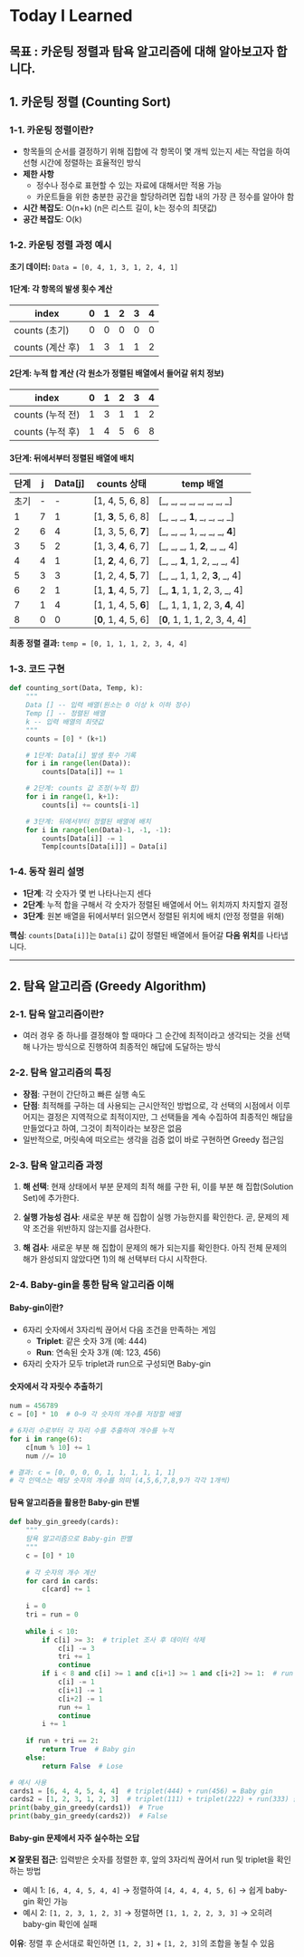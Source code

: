 # Today I Learned

## 목표 : 카운팅 정렬과 탐욕 알고리즘에 대해 알아보고자 합니다.


## 1. 카운팅 정렬 (Counting Sort)

### 1-1. 카운팅 정렬이란?
- 항목들의 순서를 결정하기 위해 집합에 각 항목이 몇 개씩 있는지 세는 작업을 하여 선형 시간에 정렬하는 효율적인 방식
- **제한 사항**
    - 정수나 정수로 표현할 수 있는 자료에 대해서만 적용 가능
    - 카운트들을 위한 충분한 공간을 할당하려면 집합 내의 가장 큰 정수를 알아야 함
- **시간 복잡도**: O(n+k) (n은 리스트 길이, k는 정수의 최댓값)
- **공간 복잡도**: O(k)

### 1-2. 카운팅 정렬 과정 예시

**초기 데이터:** `Data = [0, 4, 1, 3, 1, 2, 4, 1]`

#### 1단계: 각 항목의 발생 횟수 계산

| index | 0 | 1 | 2 | 3 | 4 |
|-------|---|---|---|---|---|
| counts (초기) | 0 | 0 | 0 | 0 | 0 |
| counts (계산 후) | 1 | 3 | 1 | 1 | 2 |

#### 2단계: 누적 합 계산 (각 원소가 정렬된 배열에서 들어갈 위치 정보)

| index | 0 | 1 | 2 | 3 | 4 |
|-------|---|---|---|---|---|
| counts (누적 전) | 1 | 3 | 1 | 1 | 2 |
| counts (누적 후) | 1 | 4 | 5 | 6 | 8 |

#### 3단계: 뒤에서부터 정렬된 배열에 배치

| 단계 | j | Data[j] | counts 상태 | temp 배열 |
|------|---|---------|-------------|-----------|
| 초기 | - | - | [1, 4, 5, 6, 8] | [_, _, _, _, _, _, _, _] |
| 1 | 7 | 1 | [1, **3**, 5, 6, 8] | [_, _, _, **1**, _, _, _, _] |
| 2 | 6 | 4 | [1, 3, 5, 6, **7**] | [_, _, _, 1, _, _, _, **4**] |
| 3 | 5 | 2 | [1, 3, **4**, 6, 7] | [_, _, _, 1, **2**, _, _, 4] |
| 4 | 4 | 1 | [1, **2**, 4, 6, 7] | [_, _, **1**, 1, 2, _, _, 4] |
| 5 | 3 | 3 | [1, 2, 4, **5**, 7] | [_, _, 1, 1, 2, **3**, _, 4] |
| 6 | 2 | 1 | [1, **1**, 4, 5, 7] | [_, **1**, 1, 1, 2, 3, _, 4] |
| 7 | 1 | 4 | [1, 1, 4, 5, **6**] | [_, 1, 1, 1, 2, 3, **4**, 4] |
| 8 | 0 | 0 | [**0**, 1, 4, 5, 6] | [**0**, 1, 1, 1, 2, 3, 4, 4] |

**최종 정렬 결과:** `temp = [0, 1, 1, 1, 2, 3, 4, 4]`

### 1-3. 코드 구현

```python
def counting_sort(Data, Temp, k):
    """
    Data [] -- 입력 배열(원소는 0 이상 k 이하 정수)
    Temp [] -- 정렬된 배열
    k -- 입력 배열의 최댓값
    """
    counts = [0] * (k+1)

    # 1단계: Data[i] 발생 횟수 기록
    for i in range(len(Data)):
        counts[Data[i]] += 1

    # 2단계: counts 값 조정(누적 합)
    for i in range(1, k+1):
        counts[i] += counts[i-1]

    # 3단계: 뒤에서부터 정렬된 배열에 배치
    for i in range(len(Data)-1, -1, -1):
        counts[Data[i]] -= 1
        Temp[counts[Data[i]]] = Data[i]
```

### 1-4. 동작 원리 설명
- **1단계**: 각 숫자가 몇 번 나타나는지 센다
- **2단계**: 누적 합을 구해서 각 숫자가 정렬된 배열에서 어느 위치까지 차지할지 결정
- **3단계**: 원본 배열을 뒤에서부터 읽으면서 정렬된 위치에 배치 (안정 정렬을 위해)

**핵심**: `counts[Data[i]]`는 `Data[i]` 값이 정렬된 배열에서 들어갈 **다음 위치**를 나타냅니다.

---

## 2. 탐욕 알고리즘 (Greedy Algorithm)

### 2-1. 탐욕 알고리즘이란?
- 여러 경우 중 하나를 결정해야 할 때마다 그 순간에 최적이라고 생각되는 것을 선택해 나가는 방식으로 진행하여 최종적인 해답에 도달하는 방식

### 2-2. 탐욕 알고리즘의 특징
- **장점**: 구현이 간단하고 빠른 실행 속도
- **단점**: 최적해를 구하는 데 사용되는 근시안적인 방법으로, 각 선택의 시점에서 이루어지는 결정은 지역적으로 최적이지만, 그 선택들을 계속 수집하여 최종적인 해답을 만들었다고 하여, 그것이 최적이라는 보장은 없음
- 일반적으로, 머릿속에 떠오르는 생각을 검증 없이 바로 구현하면 Greedy 접근임

### 2-3. 탐욕 알고리즘 과정
1. **해 선택**: 현재 상태에서 부분 문제의 최적 해를 구한 뒤, 이를 부분 해 집합(Solution Set)에 추가한다.

2. **실행 가능성 검사**: 새로운 부분 해 집합이 실행 가능한지를 확인한다. 곧, 문제의 제약 조건을 위반하지 않는지를 검사한다.

3. **해 검사**: 새로운 부분 해 집합이 문제의 해가 되는지를 확인한다. 아직 전체 문제의 해가 완성되지 않았다면 1)의 해 선택부터 다시 시작한다.

### 2-4. Baby-gin을 통한 탐욕 알고리즘 이해

#### Baby-gin이란?
- 6자리 숫자에서 3자리씩 끊어서 다음 조건을 만족하는 게임
  - **Triplet**: 같은 숫자 3개 (예: 444)
  - **Run**: 연속된 숫자 3개 (예: 123, 456)
- 6자리 숫자가 모두 triplet과 run으로 구성되면 Baby-gin

#### 숫자에서 각 자릿수 추출하기
```python
num = 456789
c = [0] * 10  # 0~9 각 숫자의 개수를 저장할 배열

# 6자리 수로부터 각 자리 수를 추출하여 개수를 누적
for i in range(6):
    c[num % 10] += 1
    num //= 10

# 결과: c = [0, 0, 0, 0, 1, 1, 1, 1, 1, 1]
# 각 인덱스는 해당 숫자의 개수를 의미 (4,5,6,7,8,9가 각각 1개씩)
```

#### 탐욕 알고리즘을 활용한 Baby-gin 판별
```python
def baby_gin_greedy(cards):
    """
    탐욕 알고리즘으로 Baby-gin 판별
    """
    c = [0] * 10
    
    # 각 숫자의 개수 계산
    for card in cards:
        c[card] += 1
    
    i = 0
    tri = run = 0
    
    while i < 10:
        if c[i] >= 3:  # triplet 조사 후 데이터 삭제
            c[i] -= 3
            tri += 1
            continue
        if i < 8 and c[i] >= 1 and c[i+1] >= 1 and c[i+2] >= 1:  # run 조사 후 데이터 삭제
            c[i] -= 1
            c[i+1] -= 1
            c[i+2] -= 1
            run += 1
            continue
        i += 1
    
    if run + tri == 2:
        return True  # Baby gin
    else:
        return False  # Lose

# 예시 사용
cards1 = [6, 4, 4, 5, 4, 4]  # triplet(444) + run(456) = Baby gin
cards2 = [1, 2, 3, 1, 2, 3]  # triplet(111) + triplet(222) + run(333) 불가능
print(baby_gin_greedy(cards1))  # True
print(baby_gin_greedy(cards2))  # False
```

#### Baby-gin 문제에서 자주 실수하는 오답
**❌ 잘못된 접근**: 입력받은 숫자를 정렬한 후, 앞의 3자리씩 끊어서 run 및 triplet을 확인하는 방법
- 예시 1: `[6, 4, 4, 5, 4, 4]` → 정렬하여 `[4, 4, 4, 4, 5, 6]` → 쉽게 baby-gin 확인 가능
- 예시 2: `[1, 2, 3, 1, 2, 3]` → 정렬하면 `[1, 1, 2, 2, 3, 3]` → 오히려 baby-gin 확인에 실패

**이유**: 정렬 후 순서대로 확인하면 `[1, 2, 3]` + `[1, 2, 3]`의 조합을 놓칠 수 있음